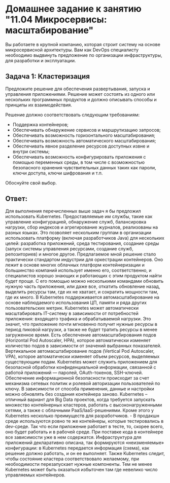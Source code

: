 # Домашнее задание к занятию "11.04 Микросервисы: масштабирование"

Вы работаете в крупной компанию, которая строит систему на основе микросервисной архитектуры.
Вам как DevOps специалисту необходимо выдвинуть предложение по организации инфраструктуры, для разработки и эксплуатации.

## Задача 1: Кластеризация

Предложите решение для обеспечения развертывания, запуска и управления приложениями.
Решение может состоять из одного или нескольких программных продуктов и должно описывать способы и принципы их взаимодействия.

Решение должно соответствовать следующим требованиям:
- Поддержка контейнеров;
- Обеспечивать обнаружение сервисов и маршрутизацию запросов;
- Обеспечивать возможность горизонтального масштабирования;
- Обеспечивать возможность автоматического масштабирования;
- Обеспечивать явное разделение ресурсов доступных извне и внутри системы;
- Обеспечивать возможность конфигурировать приложения с помощью переменных среды, в том числе с возможностью безопасного хранения чувствительных данных таких как пароли, ключи доступа, ключи шифрования и т.п.

Обоснуйте свой выбор.

## Ответ:

Для выполнения перечисленных выше задач я бы предложил использовать Kubernetes. Предоставляемые им службы, такие как управление конфигурацией, обнаружение служб, балансировка нагрузки, сбор индексов и агрегирование журналов, реализованы на разных языках. Это позволяет нескольким группам в организации использовать платформу (включая разработчиков Java) для нескольких целей: разработка приложений, среда тестирования, создание среды (запуск системы управления ресурсами, создание служб, репозиториев) и многое другое. Предлагаемое мной решение стало практически стандартом индустрии для оркестрации контейнеров. Оно лежит в основе многих облачных платформ контейнеризации и большинство компаний использует именно его, соответственно, и специалистов хорошо знающих и работающих с этим продуктом найти будет проще. С его помощью можно несколькими командами обновить нужную часть приложения, или даже все, откатить обновление назад, выделить ресурсы там, где их не хватает, и сократить мощности там, где их много. 
   В Kubernetes поддерживается автомасштабирование на основе наблюдаемого использования ЦП, памяти и ряда других пользовательских метрик. Kubernetes может автоматически масштабировать IT-систему в зависимости от потребностей приложения: входящего трафика и обрабатываемой нагрузки. Это значит, что приложение почти мгновенно получит нужные ресурсы в период пиковой нагрузки, а также не будет тратить ресурсы в менее загруженное время. Есть обеспечение автомасштабирования подов (Horizontal Pod Autoscaler, HPA), которое автоматически изменяет количество подов в зависимости от значений выбранных показателей.  Вертикальное автомасштабирование подов (Vertical Pod Autoscaler, VPA), которое автоматически изменяет объем ресурсов, выделяемых существующим подам. 
   Kubernetes может служить приложением для безопасной обработки конфиденциальной информации, связанной с работой приложений — паролей, OAuth-токенов, SSH-ключей. Обеспечение информационной безопасности происходит за счет механизма сетевых политик и ролевой авторизации пользователей по ключу. В зависимости от способа применения, данные и настройки можно обновлять без создания контейнера заново. Kubernetes – отличный вариант для Big Data проектов, когда требуется запускать множество контейнерных кластеров, работать с высоконагруженными сетями, а также с облачными PaaS/IaaS-решениями. 
    Кроме этого у Kubernetes несколько преимуществ для разработчиков. - В продакшн среде используются ровно те же контейнеры, которые тестировались в dev-среде. Так что если приложение работает в тесте, то, скорее всего, оно будет работать и в рабочей среде. При поставке кода в контейнере все зависимости уже в нем содержатся. Инфраструктура для приложений декларативно описана, так формируются «неизменяемые» конфигурации: в Kubernetes передается информация (схема), как решение должно работать, и он ее выполняет. Также Kubernetes следит, чтобы состояние кластера соответствовало желаемому, при необходимости перезапускает нужные компоненты.
    Тем не менее Kubernetes может быть оказаться избыточен там где невелико число управляемых контейнеров. 

